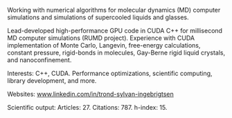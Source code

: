 
Working with numerical algorithms for molecular dynamics (MD) computer simulations and 
simulations of supercooled liquids and glasses.

Lead-developed high-performance GPU code in CUDA C++ for millisecond MD computer simulations 
(RUMD project). Experience with CUDA implementation of Monte Carlo, Langevin, free-energy 
calculations, constant pressure, rigid-bonds in molecules, Gay-Berne rigid liquid crystals, 
and nanoconfinement.

Interests: 
C++, CUDA. Performance optimizations, scientific computing, library development, and more.

Websites:
www.linkedin.com/in/trond-sylvan-ingebrigtsen

Scientific output:
Articles: 27. Citations: 787. h-index: 15.
